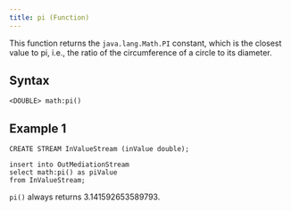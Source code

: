 ```yaml
---
title: pi (Function)
---
```


This function returns the `java.lang.Math.PI` constant, which is the closest value to pi, i.e., the ratio of the circumference of a circle to its diameter.

## Syntax

    <DOUBLE> math:pi()

## Example 1

    CREATE STREAM InValueStream (inValue double);

    insert into OutMediationStream
    select math:pi() as piValue
    from InValueStream;

`pi()` always returns 3.141592653589793.

